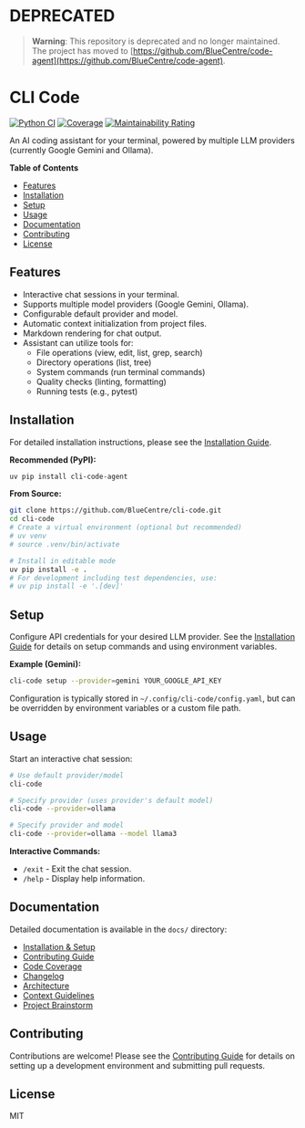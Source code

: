 # DEPRECATED

> **Warning**: This repository is deprecated and no longer maintained. The project has moved to [https://github.com/BlueCentre/code-agent](https://github.com/BlueCentre/code-agent).

# CLI Code

[![Python CI](https://github.com/BlueCentre/cli-code/actions/workflows/python-ci.yml/badge.svg)](https://github.com/BlueCentre/cli-code/actions/workflows/python-ci.yml)
[![Coverage](https://sonarcloud.io/api/project_badges/measure?project=BlueCentre_cli-code&metric=coverage)](https://sonarcloud.io/summary/new_code?id=BlueCentre_cli-code)
[![Maintainability Rating](https://sonarcloud.io/api/project_badges/measure?project=BlueCentre_cli-code&metric=sqale_rating)](https://sonarcloud.io/summary/new_code?id=BlueCentre_cli-code)

An AI coding assistant for your terminal, powered by multiple LLM providers (currently Google Gemini and Ollama).

**Table of Contents**

- [Features](#features)
- [Installation](#installation)
- [Setup](#setup)
- [Usage](#usage)
- [Documentation](#documentation)
- [Contributing](#contributing)
- [License](#license)

## Features

- Interactive chat sessions in your terminal.
- Supports multiple model providers (Google Gemini, Ollama).
- Configurable default provider and model.
- Automatic context initialization from project files.
- Markdown rendering for chat output.
- Assistant can utilize tools for:
  - File operations (view, edit, list, grep, search)
  - Directory operations (list, tree)
  - System commands (run terminal commands)
  - Quality checks (linting, formatting)
  - Running tests (e.g., pytest)

## Installation

For detailed installation instructions, please see the [Installation Guide](docs/install.md).

**Recommended (PyPI):**
```bash
uv pip install cli-code-agent
```

**From Source:**
```bash
git clone https://github.com/BlueCentre/cli-code.git
cd cli-code
# Create a virtual environment (optional but recommended)
# uv venv
# source .venv/bin/activate

# Install in editable mode
uv pip install -e .
# For development including test dependencies, use:
# uv pip install -e '.[dev]'
```

## Setup

Configure API credentials for your desired LLM provider. See the [Installation Guide](docs/install.md) for details on setup commands and using environment variables.

**Example (Gemini):**
```bash
cli-code setup --provider=gemini YOUR_GOOGLE_API_KEY
```

Configuration is typically stored in `~/.config/cli-code/config.yaml`, but can be overridden by environment variables or a custom file path.

## Usage

Start an interactive chat session:
```bash
# Use default provider/model
cli-code

# Specify provider (uses provider's default model)
cli-code --provider=ollama

# Specify provider and model
cli-code --provider=ollama --model llama3
```

**Interactive Commands:**
- `/exit` - Exit the chat session.
- `/help` - Display help information.

## Documentation

Detailed documentation is available in the `docs/` directory:

- [Installation & Setup](docs/install.md)
- [Contributing Guide](docs/contributing.md)
- [Code Coverage](docs/CODE_COVERAGE.md)
- [Changelog](docs/changelog.md)
- [Architecture](docs/architecture.md)
- [Context Guidelines](docs/context.md)
- [Project Brainstorm](docs/brainstorm.md)

## Contributing

Contributions are welcome! Please see the [Contributing Guide](docs/contributing.md) for details on setting up a development environment and submitting pull requests.

## License

MIT
